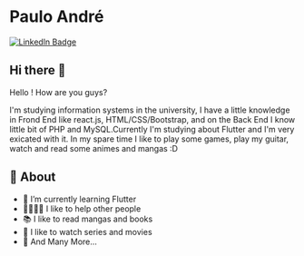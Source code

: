 # Paulo André
[![Linkedln Badge](https://img.shields.io/badge/-Linkedln-blue?style=flat-square&logo=Linkedin&logoColor=white&link=www.linkedin.com/in/paulo-andré-dev)](www.linkedin.com/in/paulo-andré-dev)

## Hi there 👋

 Hello ! How are you guys? 
 
 I'm studying information systems in the university, I have a little  knowledge in Frond End like react.js, HTML/CSS/Bootstrap, and on the Back End I know little bit of PHP and MySQL.Currently I'm studying about Flutter and I'm very exicated with it. In my spare time I like to play some games, play my guitar, watch and read some animes and mangas :D 

## 🧐 About

- 🌱 I’m currently learning Flutter 
- 🤜🏻🤛🏻 I like to help other people 
- 📚 I like to read mangas and books
- 🎥 I like to watch series and movies
- 🔁 And Many More...



